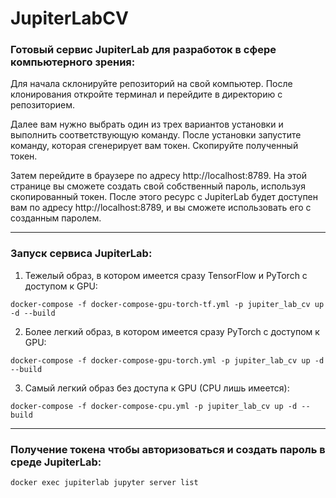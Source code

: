 # JupiterLabCV
### Готовый сервис JupiterLab для разработок в сфере компьютерного зрения:


Для начала склонируйте репозиторий на свой компьютер. После клонирования откройте терминал и перейдите в директорию с репозиторием. 

Далее вам нужно выбрать один из трех вариантов установки и выполнить соответствующую команду. После установки запустите команду, которая сгенерирует вам токен. Скопируйте полученный токен.

Затем перейдите в браузере по адресу http://localhost:8789. На этой странице вы сможете создать свой собственный пароль, используя скопированный токен. После этого ресурс с JupiterLab будет доступен вам по адресу http://localhost:8789, и вы сможете использовать его с созданным паролем.

---
### Запуск сервиса JupiterLab:

1) Тежелый образ, в котором имеется сразу TensorFlow и PyTorch с доступом к GPU:

```
docker-compose -f docker-compose-gpu-torch-tf.yml -p jupiter_lab_cv up -d --build
```

2) Более легкий образ, в котором имеется сразу PyTorch с доступом к GPU:

```
docker-compose -f docker-compose-gpu-torch.yml -p jupiter_lab_cv up -d --build
```

3) Самый легкий образ без доступа к GPU (CPU лишь имеется):

```
docker-compose -f docker-compose-cpu.yml -p jupiter_lab_cv up -d --build
```


---

### Получение токена чтобы авторизоваться и создать пароль в среде JupiterLab:
```
docker exec jupiterlab jupyter server list
```
